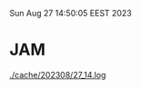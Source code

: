 Sun Aug 27 14:50:05 EEST 2023
# JAM
<a href='./cache/202308/27_14.log'>./cache/202308/27_14.log</a>

